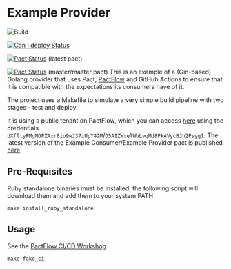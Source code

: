 # Example Provider

![Build](https://github.com/pactflow/example-provider-golang/workflows/Build/badge.svg)

[![Can I deploy Status](https://test.pactflow.io/pacticipants/pactflow-example-provider-golang/branches/master/latest-version/can-i-deploy/to-environment/production/badge.svg)](https://test.pactflow.io/overview/provider/pactflow-example-consumer-golang/consumer/pactflow-example-consumer-golang)

[![Pact Status](https://test.pactflow.io/pacts/provider/pactflow-example-provider-golang/consumer/pactflow-example-consumer-golang/latest/badge.svg)](https://test.pactflow.io/pacts/provider/pactflow-example-provider-golang/consumer/pactflow-example-consumer-golang/latest) (latest pact)

[![Pact Status](https://test.pactflow.io/pacts/provider/pactflow-example-provider-golang/consumer/pactflow-example-consumer-golang/latest/master/badge.svg)](https://test.pactflow.io/pacts/provider/pactflow-example-provider-golang/consumer/pactflow-example-consumer-golang/latest/master) (master/master pact) 
This is an example of a (Gin-based) Golang provider that uses Pact, [PactFlow](https://pactflow.io) and GitHub Actions to ensure that it is compatible with the expectations its consumers have of it.

The project uses a Makefile to simulate a very simple build pipeline with two stages - test and deploy.

It is using a public tenant on PactFlow, which you can access [here](https://test.pactflow.io) using the credentials `dXfltyFMgNOFZAxr8io9wJ37iUpY42M`/`O5AIZWxelWbLvqMd8PkAVycBJh2Psyg1`. The latest version of the Example Consumer/Example Provider pact is published [here](https://test.pactflow.io/pacts/provider/pactflow-example-provider-golang/consumer/pactflow-example-consumer/latest).

## Pre-Requisites

Ruby standalone binaries must be installed, the following script will download them and add them to your system PATH

```
make install_ruby_standalone
```

## Usage

See the [PactFlow CI/CD Workshop](https://github.com/pactflow/ci-cd-workshop).

```
make fake_ci
```
